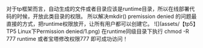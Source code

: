 对于tp框架而言，自动生成的文件或者目录应该是runtime目录，所以在线部署代码的时候，开放此类目录的权限。
所以解决mkdir() premission denied 的问题最直接的方式，把runtime权限放开，让所有用户都可以创建它。
![](assets/【tp5】TP5 Linux下Permission denied/1.png)
在runtime同级目录下执行
chmod -R 777 runtime
或者宝塔修改权限777
即可成功访问！
